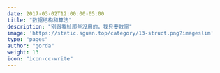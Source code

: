 ```yaml
---
date: 2017-03-02T12:00:00-05:00
title: "数据结构和算法"
description: "别跟我扯那些没用的，我只要效率"
image: 'https://static.sguan.top/category/13-struct.png?imageslim'
type: "pages"
author: "gorda"
weight: 13
icon: "icon-cc-write"
---
```

